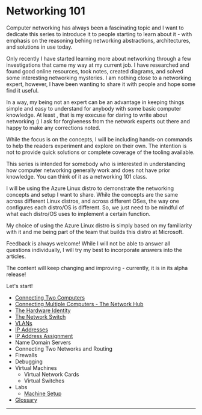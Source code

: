 # Networking 101

Computer networking has always been a fascinating topic and I want to dedicate
this series to introduce it to people starting to learn about it - with
emphasis on the reasoning behing networking abstractions, architectures, and
solutions in use today.

Only recently I have started learning more about networking through a few
investigations that came my way at my current job. I have researched and found
good online resources, took notes, created diagrams, and solved some
interesting networking mysteries. I am nothing close to a networking expert,
however, I have been wanting to share it with people and hope some find it
useful.

In a way, my being not an expert can be an advantage in keeping things simple
and easy to understand for anybody with some basic computer knowledge. At least
, that is my execuse for daring to write about networking :) I ask for
forgiveness from the network experts out there and happy to make any
corrections noted.

While the focus is on the concepts, I will be including hands-on commands to
help the readers experiment and explore on their own. The intention is not
to provide quick solutions or complete coverage of the tooling available.

This series is intended for somebody who is interested in understanding how
computer networking generally work and does not have prior knowledge. You can
think of it as a networking 101 class.

I will be using the Azure Linux distro to demonstrate the networking concepts
and setup I want to share. While the concepts are the same across different
Linux distros, and across different OSes, the way one configures each distro/OS
is different. So, we just need to be mindful of what each distro/OS uses to
implement a certain function.

My choice of using the Azure Linux distro is simply based on my familiarity
with it and me being part of the team that builds this distro at Microsoft.

Feedback is always welcome! While I will not be able to answer all questions
individually, I will try my best to incorporate answers into the articles.

The content will keep changing and improving - currently, it is in its alpha
release!

Let's start!

- [Connecting Two Computers](./01-connecting-two-computers/connecting-two-computers.md)
- [Connecting Multiple Computers - The Network Hub](./02-connecting-multiple-computers/connecting-multiple-computers.md)
- [The Hardware Identity](./03-hardware-identity/hardware-identity.md)
- [The Network Switch](./04-the-network-switch/the-network-switch.md)
- [VLANs](./05-vlans/vlans.md)
- [IP Addresses](./06-ip-addresses/ip-addresses.md)
- [IP Address Assignment](./07-ip-address-assignment/ip-address-assignment.md)
- Name Domain Servers
- Connecting Two Networks and Routing
- Firewalls
- Debugging
- Virtual Machines
  - Virtual Network Cards
  - Virtual Switches
- Labs
  - [Machine Setup](./10-machine-setup/machine-setup.md)
- [Glossary](./glossary.md)

----
